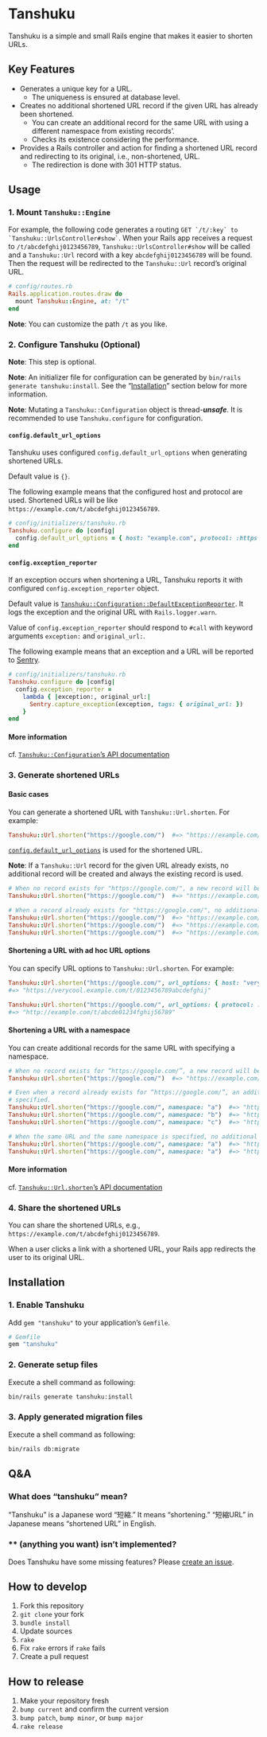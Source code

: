 # Tanshuku

Tanshuku is a simple and small Rails engine that makes it easier to shorten URLs.

## Key Features

- Generates a unique key for a URL.
  - The uniqueness is ensured at database level.
- Creates no additional shortened URL record if the given URL has already been shortened.
  - You can create an additional record for the same URL with using a different namespace from existing records’.
  - Checks its existence considering the performance.
- Provides a Rails controller and action for finding a shortened URL record and redirecting to its original, i.e., non-shortened, URL.
  - The redirection is done with 301 HTTP status.

## Usage

### 1. Mount `Tanshuku::Engine`

For example, the following code generates a routing `` GET `/t/:key` to `Tanshuku::UrlsController#show` ``. When your Rails app receives a request to `/t/abcdefghij0123456789`, `Tanshuku::UrlsController#show` will be called and a `Tanshuku::Url` record with a key `abcdefghij0123456789` will be found. Then the request will be redirected to the `Tanshuku::Url` record’s original URL.

```rb
# config/routes.rb
Rails.application.routes.draw do
  mount Tanshuku::Engine, at: "/t"
end
```

**Note**: You can customize the path `/t` as you like.

### 2. Configure Tanshuku (Optional)

**Note**: This step is optional.

**Note**: An initializer file for configuration can be generated by `bin/rails generate tanshuku:install`. See the “[Installation](#installation)” section below for more information.

**Note**: Mutating a `Tanshuku::Configuration` object is thread-**_unsafe_**. It is recommended to use `Tanshuku.configure` for configuration.

#### `config.default_url_options`

Tanshuku uses configured `config.default_url_options` when generating shortened URLs.

Default value is `{}`.

The following example means that the configured host and protocol are used. Shortened URLs will be like `https://example.com/t/abcdefghij0123456789`.

```rb
# config/initializers/tanshuku.rb
Tanshuku.configure do |config|
  config.default_url_options = { host: "example.com", protocol: :https }
end
```

#### `config.exception_reporter`

If an exception occurs when shortening a URL, Tanshuku reports it with configured `config.exception_reporter` object.

Default value is [`Tanshuku::Configuration::DefaultExceptionReporter`](https://kg8m.github.io/tanshuku/Tanshuku/Configuration/DefaultExceptionReporter.html). It logs the exception and the original URL with `Rails.logger.warn`.

Value of `config.exception_reporter` should respond to `#call` with keyword arguments `exception:` and `original_url:`.

The following example means that an exception and a URL will be reported to [Sentry](https://sentry.io/).

```rb
# config/initializers/tanshuku.rb
Tanshuku.configure do |config|
  config.exception_reporter =
    lambda { |exception:, original_url:|
      Sentry.capture_exception(exception, tags: { original_url: })
    }
end
```

#### More information

cf. [`Tanshuku::Configuration`’s API documentation](https://kg8m.github.io/tanshuku/Tanshuku/Configuration.html)

### 3. Generate shortened URLs

#### Basic cases

You can generate a shortened URL with `Tanshuku::Url.shorten`. For example:

```rb
Tanshuku::Url.shorten("https://google.com/")  #=> "https://example.com/t/abcdefghij0123456789"
```

[`config.default_url_options`](https://kg8m.github.io/tanshuku/Tanshuku/Configuration.html#default_url_options-instance_method) is used for the shortened URL.

**Note**: If a `Tanshuku::Url` record for the given URL already exists, no additional record will be created and always the existing record is used.

```rb
# When no record exists for "https://google.com/", a new record will be created.
Tanshuku::Url.shorten("https://google.com/")  #=> "https://example.com/t/abcde0123456789fghij"

# When a record already exists for "https://google.com/", no additional record will be created.
Tanshuku::Url.shorten("https://google.com/")  #=> "https://example.com/t/abcde0123456789fghij"
Tanshuku::Url.shorten("https://google.com/")  #=> "https://example.com/t/abcde0123456789fghij"
Tanshuku::Url.shorten("https://google.com/")  #=> "https://example.com/t/abcde0123456789fghij"
```

#### Shortening a URL with ad hoc URL options

You can specify URL options to `Tanshuku::Url.shorten`. For example:

```rb
Tanshuku::Url.shorten("https://google.com/", url_options: { host: "verycool.example.com" })
#=> "https://verycool.example.com/t/0123456789abcdefghij"

Tanshuku::Url.shorten("https://google.com/", url_options: { protocol: :http })
#=> "http://example.com/t/abcde01234fghij56789"
```

#### Shortening a URL with a namespace

You can create additional records for the same URL with specifying a namespace.

```rb
# When no record exists for “https://google.com/”, a new record will be created.
Tanshuku::Url.shorten("https://google.com/")  #=> "https://example.com/t/abc012def345ghi678j9"

# Even when a record already exists for “https://google.com/”, an additional record will be created if namespace is
# specified.
Tanshuku::Url.shorten("https://google.com/", namespace: "a")  #=> "https://example.com/t/ab01cd23ef45gh67ij89"
Tanshuku::Url.shorten("https://google.com/", namespace: "b")  #=> "https://example.com/t/a0b1c2d3e4f5g6h7i8j9"
Tanshuku::Url.shorten("https://google.com/", namespace: "c")  #=> "https://example.com/t/abcd0123efgh4567ij89"

# When the same URL and the same namespace is specified, no additional record will be created.
Tanshuku::Url.shorten("https://google.com/", namespace: "a")  #=> "https://example.com/t/ab01cd23ef45gh67ij89"
Tanshuku::Url.shorten("https://google.com/", namespace: "a")  #=> "https://example.com/t/ab01cd23ef45gh67ij89"
```

#### More information

cf. [`Tanshuku::Url.shorten`’s API documentation](https://kg8m.github.io/tanshuku/Tanshuku/Url.html#shorten-class_method)

### 4. Share the shortened URLs

You can share the shortened URLs, e.g., `https://example.com/t/abcdefghij0123456789`.

When a user clicks a link with a shortened URL, your Rails app redirects the user to its original URL.

## Installation

### 1. Enable Tanshuku

Add `gem "tanshuku"` to your application’s `Gemfile`.

```rb
# Gemfile
gem "tanshuku"
```

### 2. Generate setup files

Execute a shell command as following:

```sh
bin/rails generate tanshuku:install
```

### 3. Apply generated migration files

Execute a shell command as following:

```sh
bin/rails db:migrate
```

## Q&amp;A

### What does “tanshuku” mean?

“Tanshuku” is a Japanese word “短縮.” It means “shortening.” “短縮URL” in Japanese means “shortened URL” in English.

### \*\* (anything you want) isn’t implemented?

Does Tanshuku have some missing features? Please [create an issue](https://github.com/kg8m/tanshuku/issues/new).

## How to develop

1. Fork this repository
1. `git clone` your fork
1. `bundle install`
1. Update sources
1. `rake`
1. Fix `rake` errors if `rake` fails
1. Create a pull request

## How to release

1. Make your repository fresh
1. `bump current` and confirm the current version
1. `bump patch`, `bump minor`, or `bump major`
1. `rake release`
